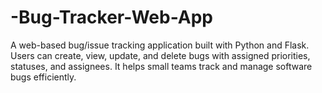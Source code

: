 # -Bug-Tracker-Web-App
A web-based bug/issue tracking application built with Python and Flask. Users can create, view, update, and delete bugs with assigned priorities, statuses, and assignees. It helps small teams track and manage software bugs efficiently.
